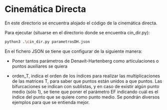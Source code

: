 # Cinemática Directa

En este directorio se encuentra alojado el código de la cinemática directa.

Para ejecutar (situarse en el directorio donde se encuentra cin_dir.py):
```bash
python3 .\cin_dir.py parametrosDH.json
```

En el fichero JSON se tiene que configurar de la siguiente manera:

- Poner tantos parámetros de Denavit-Hartenberg como articulaciones o puntos auxiliares se quiera

- orden_T, indica el orden de los índices para realizar las multiplicaciones de las matrices T, para saber que puntos están unidos a que puntos. Las bifurcaciones se indican con sublistas, y en caso de existir algún punto medio (sólo 1), se tiene que poner el parámetro EF indicando cuál es el índice del punto que se quiere como punto medio. Se pondrán diversos ejemplos para que se entienda mejor.
